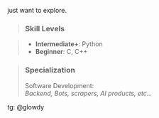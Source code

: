 just want to explore.

> ### Skill Levels

> - **Intermediate+**: Python
> - **Beginner**: C, C++

> ### Specialization
> Software Development:  
> *Backend, Bots, scrapers, AI products, etc...*

tg: @glowdy
